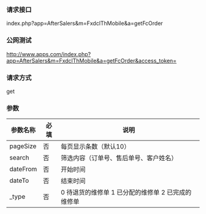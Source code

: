 ### **请求接口**
index.php?app=AfterSalers&m=FxdclThMobile&a=getFcOrder



### **公网测试**
http://www.apps.com/index.php?app=AfterSalers&m=FxdclThMobile&a=getFcOrder&access_token=

### **请求方式**
get


### **参数**
| 参数名称  |必填|     说明      |
|------|-----|------|
| pageSize| 否 | 每页显示条数（默认10）   |
| search| 否 | 筛选内容（订单号、售后单号、客户姓名）   |
| dateFrom| 否 | 开始时间   |
| dateTo| 否 | 结束时间   |
| _type| 否 | 0 待退货的维修单  1 已分配的维修单 2 已完成的维修单 |  